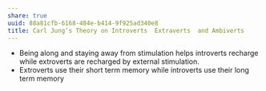 ```yaml
---
share: true
uuid: 88a81cfb-6168-484e-b414-9f925ad340e8
title: Carl Jung’s Theory on Introverts  Extraverts  and Ambiverts
---
```

* Being along and staying away from stimulation helps introverts recharge while extroverts are recharged by external stimulation.
* Extroverts use their short term memory while introverts use their long term memory